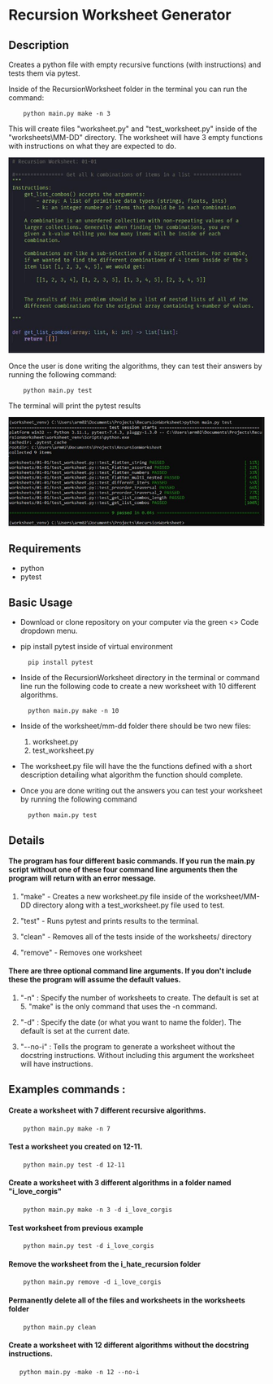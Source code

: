 
# Recursion Worksheet Generator


## Description

 Creates a python file with empty recursive functions (with instructions) and tests them via pytest.

 Inside of the RecursionWorksheet folder in the terminal you can run the command:

        python main.py make -n 3

This will create files "worksheet.py" and "test_worksheet.py" inside of the "worksheets\MM-DD\" directory. The worksheet will have 3 empty functions with instructions on what they are expected to do. 

 ![blank example worksheet](static/example_blank_worksheet.jpg)


Once the user is done writing the algorithms, they can test their answers by running the following command:

        python main.py test
 
The terminal will print the pytest results

![example command line results](static/example_test_results.jpg)

 ## Requirements

- python 
- pytest 

 ## Basic Usage

- Download or clone repository on your computer via the green <> Code dropdown menu. 


- pip install pytest inside of virtual environment  


        pip install pytest

- Inside of the RecursionWorksheet directory in the terminal or command line run the following code to create a new worksheet with 10 different algorithms. 

        python main.py make -n 10 

- Inside of the worksheet/mm-dd folder there should be two new files:
    1. worksheet.py
    2. test_worksheet.py

- The worksheet.py file will have the the functions defined with a short description detailing what algorithm the function should complete. 

     
- Once you are done writing out the answers you can test your worksheet by running the following command  

        python main.py test


## Details

#### The program has four different basic commands. If you run the main.py script without one of these four command line arguments then the program will return with an error message.

1. "make" - Creates a new worksheet.py file inside of the worksheet/MM-DD directory along with a test_worksheet.py file used to test. 

2. "test" - Runs pytest and prints results to the terminal. 

3. "clean" - Removes all of the tests inside of the worksheets/ directory

4. "remove" - Removes one worksheet


#### There are three optional command line arguments. If you don't include these the program will assume the default values. 

1. "-n" : Specify the number of worksheets to create.  The default is set at 5. "make" is the only command that uses the -n command.

2. "-d" : Specify the date (or what you want to name the folder). The default is set at the current date.

3. "--no-i" : Tells the program to generate a worksheet without the docstring instructions. Without including this argument the worksheet will have instructions.


## Examples commands :


#### Create a worksheet with 7 different recursive algorithms.


        python main.py make -n 7


#### Test a worksheet you created on 12-11.


        python main.py test -d 12-11


#### Create a worksheet with 3 different algorithms in a folder named "i_love_corgis"

        python main.py make -n 3 -d i_love_corgis

#### Test worksheet from previous example 

        python main.py test -d i_love_corgis

#### Remove the worksheet from the i_hate_recursion folder

        python main.py remove -d i_love_corgis

#### Permanently delete all of the files and worksheets in the worksheets folder

        python main.py clean


#### Create a worksheet with 12 different algorithms without the docstring instructions.

       python main.py -make -n 12 --no-i
